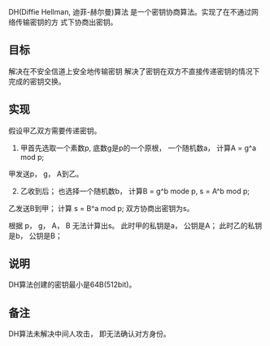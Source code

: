 DH(Diffie Hellman, 迪菲-赫尔曼)算法 是一个密钥协商算法。实现了在不通过网络传输密钥的方
式下协商出密钥。

## 目标

解决在不安全信道上安全地传输密钥
解决了密钥在双方不直接传递密钥的情况下完成的密钥交换。


## 实现

假设甲乙双方需要传递密钥。

1. 甲首先选取一个素数p, 底数g是p的一个原根， 一个随机数a， 计算A = g^a mod p;

甲发送p， g， A到乙。

2. 乙收到后； 也选择一个随机数b， 计算B = g^b mode p, s =  A^b mod p;

乙发送B到甲； 计算 s = B^a mod p; 双方协商出密钥为s。

根据 p， g， A， B 无法计算出s。
此时甲的私钥是a， 公钥是A；
此时乙的私钥是b， 公钥是B；



## 说明

DH算法创建的密钥最小是64B(512bit)。

## 备注

DH算法未解决中间人攻击， 即无法确认对方身份。
